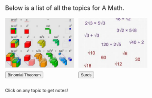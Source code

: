 <html>
<body>

<head>
 <style>
   .intro {
    font-size: 20px;
   }
   .binomial {
    display: inline-block;
   }
  .binomialimg {
    width: 225px;
    height: 162px;
    border-width: 10px;
    border-color: Black;
    margin-right: 10px;
    margin-bottom: 10px;
   }
   .surds {
    display: inline-block;
   }
  .surdsimg {
    width: 225px;
    height: 162px;
    object-fit: cover;
    border-width: 10px;
    border-color: Black;
    margin-bottom: 10px;
   }
 </style>
</head>

<p class="intro">
 Below is a list of all the topics for A Math.
</p>

<div class="binomial">
 <img class="binomialimg" src="images/iqfyvgbq.png">
 <br/>
 <button onclick="binomial()"> Binomial Theorem </button>
</div>

<div class="surds">
 <img class="surdsimg" src="images/surds.JPG">
 <br/>
 <button onclick="surds()"> Surds </button>
</div>

<p id="notes"> <br> Click on any topic to get notes! </p>

<script>
 function binomial(){
  document.getElementById("notes").innerHTML = "<br>━━━━━━━━━━━━━━━━━━━━━━━━━━━━━━━━━━━━━━━━━━━━━━━━━━━━━━━━━━━━━━━━━━━━━━━━━━━━━━━━━━━━━━━━━━━━━━━━━━━━━━━━━━━━━━━━━━━━━━━━━━<br><br>  Binomial theorem is a topic about expanding the sum of two monomials raised to a certain power. For example, let us take a look at the sum of two real numbers a and b, raised to an increasingly higher exponent.<br><br>(a + b)⁰ = 1<br>(a + b)¹ = a + b<br>(a + b)² = a² + 2ab + b²<br>(a + b)³ = a³ + 3a²b + 3ab² + b³<br>(a + b)⁴ = a⁴ + 4a³b + 6a²b² + 4ab³ + b⁴<br>(a + b)⁵ = a⁵ + 5a⁴b + 10a³b² + 10a²b³ + 5ab⁴ + b⁵<br><br>As the exponent increases, the expanded polynomial becomes longer and longer. Binomial theorem can be used to quickly find the resulting expanded polynomial using a pattern within these expansions. So what is this pattern?<br><br>━━━━━━━━━━━━━━━━━━━━━━━━━━━━━━━━━━━━━━━━━━━━━━━━━━━━━━━━━━━━━━━━━━━━━━━━━━━━━━━━━━━━━━━━━━━━━━━━━━━━━━━━━━━━━━━━━━━━━━━━━━<br><br>Taking a look at the coefficients of the resulting terms, we can see a pattern forming:<br><br>1<br>1 1<br>1 2 1<br>1 3 3 1<br>1 4 6 4 1<br> 1 5 10 10 5 1<br><br>When arranged in a pyramid, we can see that each number is equal to the sum of the two numbers above it. This is famously known as Pascal's triangle, and it appears within the coefficients of the terms in binomial expansions. Hence...<br><br>The coefficients of the terms in (x+y)ⁿ is equal to the numbers in the (n+1)th row of Pascal's triangle.<br><br>Additionally, the expanded result will be equal to the sum of (nCr)xⁿ⁻ʳyʳ for all values of r from 0 to n.<br><br>━━━━━━━━━━━━━━━━━━━━━━━━━━━━━━━━━━━━━━━━━━━━━━━━━━━━━━━━━━━━━━━━━━━━━━━━━━━━━━━━━━━━━━━━━━━━━━━━━━━━━━━━━━━━━━━━━━━━━━━━━━<br><br>In the second equation, the operation 'nCr' refers to the operation of 'n choose r'. This operation identifies the number of unique sets of numbers that can be constructed if r numbers are picked from n numbers.<br><br> Hence, n choose 0 is 1, n choose 1 is n, and n choose n is 1.<br><br>Additionally, the operation n choose r can be expressed as a fraction of factorial products, equivalent to n!/r!(n-r)!, in which the exclamation mark represents the factorial operation, which calculates the product of a number as well as every integer smaller than it to one.<br><br>As an example, 3! is 3 x 2 x 1, which is 6. 4! is 4 x 3 x 2 x 1, which is 24. Surprisingly, 0! is equal to 1, because a factorial can also be rewritten as (n+1)!/(n+1), in which 0! is equal to 1!/1, which is 1. Additionally, factorials can also be rewritten as (n)(n-1)!, which can be used to simplify fractions with factorials."
 }
</script>

<script>
 function surds(){
  document.getElementById("notes").innerHTML = "<br>━━━━━━━━━━━━━━━━━━━━━━━━━━━━━━━━━━━━━━━━━━━━━━━━━━━━━━━━━━━━━━━━━━━━━━━━━━━━━━━━━━━━━━━━━━━━━━━━━━━━━━━━━━━━━━━━━━━━━━━━━━<br><br>  Surds are irrational roots of integers. These numbers cannot be expressed as a fraction. They are decimals that trail infinitely long. Consider square roots such as √2.<br><br>√2 ≈ 1.4142135…<br>In this case, √2 is a surd as it is a root with an irrational value. These surds are often better left in this surd form as approximating their value is less accurate. Values such as √4, however, would likely not be considered a surd as it has a rational value of 2 and can be easily expressed precisely.<br><br>━━━━━━━━━━━━━━━━━━━━━━━━━━━━━━━━━━━━━━━━━━━━━━━━━━━━━━━━━━━━━━━━━━━━━━━━━━━━━━━━━━━━━━━━━━━━━━━━━━━━━━━━━━━━━━━━━━━━━━━━━<br><br>There are a few laws of surds that is true regardless of the surd involved. Here are some of the basic laws:<br><br>1. √a x √b = √ab<br>2. √a x √a = a<br>3. √a/√b = √(a/b)<br><br> Using these laws of surds can be used to simplify equations with surds.<br><br>━━━━━━━━━━━━━━━━━━━━━━━━━━━━━━━━━━━━━━━━━━━━━━━━━━━━━━━━━━━━━━━━━━━━━━━━━━━━━━━━━━━━━━━━━━━━━━━━━━━━━━━━━━━━━━━━━━━━━━━━━<br><br>When surds are present in the denominator of a fraction, there are several approaches to take.<br><br>One scenario would be when the denominator is a single surd. These fractions, such as 3/√2, can be multiplied on both sides by the same surd to simplify the fraction, which in this case will be 3√2.<br><br> Another scenario would be when the denominator is a surd plus or minus another value, for example the denominator is 3/√2+3.<br><br>This surd is known as a conjugate surd. To rationalize the denominator, we can use the algebraic identity of a² - b² = (a+b)(a-b) to help us. In the case of 3/√2+3, we can multiply both sides by √2-3. (√2+3)(√2-3) will be equivalent to (√2)² - 3², equal to -5. 3 can then be divided by -5 to give a simplified result."
 }
</script>



</body>
</html>
